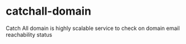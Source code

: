 # catchall-domain
Catch All domain is highly scalable service to check on domain email reachability status
